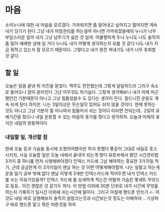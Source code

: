 # 마음

소미누나에 대한 내 마음을 모르겠다. 가까워지면 좀 밀어내고 싶어지고 멀어지면 계속 내가 당기기 된다 그냥 내가 어장관리를 하는걸까 아니면 가까워졌을때의 누나가 너무 부담스러운 걸까 내가 그냥 남주기가 싫은 것 일까. 어물쩡하게 두니 누나도 나도 솔직히 좀 많이 애매한 상태 일 거다 누나도 내가 어떻게 생각하는지 모를 것 같다 나도 내가 지금 뭐하고 있는지 잘 모르기 때문이다. 그렇다고 내가 완전 쳐내기도 내가 너무 후회할 것 같다. 

## 할 일

오늘은 일을 끝낸 뒤 치킨을 뜯었다. 맥주도 한잔했는데 그렇게 달달하드라 그리구 숙소로 들어오니 잠이 쏟아진다 그냥 아무것도 하기싫다. 그렇게 생각해보니 내가 어제 피곤했던건 기분때문이 아니고 그냥 힘들었을수 도 있다는 생각이 든다. 힘드니깐 운동도 계속 쉬게 된다 하지만. 나는 3일이상은 무슨일이 있어도 쉬지 않을 것이다. 현재 못하는 것도 아니고 그냥 기분이 좀 아니여서 힘들어서 쉬는 것이다 이러면 안되는데.. 2일의 유예기간을 줬으니 내일 운동할 수 있는 마음의 휴가를 줬다고 생각하자. 오늘과 어제의 휴식은 내일의 원동력이다

### 내일할 일, 개선할 점

원래 오늘 등과 가슴을 동시에 조졌어야했지만 하지 못했다 똫같이 그대로 내일로 토스시키자, 사실 오늘할 일은 오늘 내에서 끝내야 되는게 맞다 유튜브에서 봤던 시간관리법 3가지 중 하나를 먼저 시행해봐야겠다 인덱스 카드에 그날 해야하는 중요한 3가지일 적기. 근데 궁금한게 이 3가지일이 맨날 하는 것 이면 어떻게해야할까. 나는 일말고 하는게 운동 일기 공부 밖에 없다 맨날 이렇게 3개만 인덱스카드에 적어두면 내가 인덱스 카드를 쓰는 이유가있을까? 
인덱스 카드에 좀 상세하게 적는건 어떨까 가슴은 몇세트 무엇으로 등등.. 이건 괜찮은 것 같기두 하다. 이 방법 이외에 30분 단위로 내가 시간에 무엇읋 하는지 기록하기 일시간 이외에 쉬는시간에 말이다. 그리구 아침에 핸드폰 안쓰기 <- 이 것도 내일 바로 실행해보자 솔직히 알람끄는것과 시간보는것 정도는 이해하자 .. 기상하구 바로 핸드폰 말고 뭐든 따른것을 하자